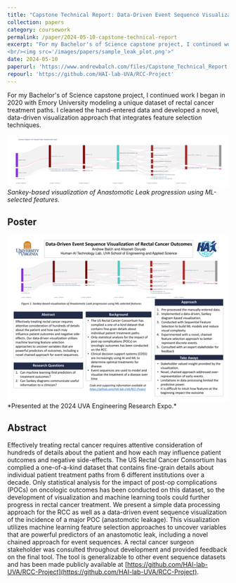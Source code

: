 ```yaml
---
title: "Capstone Technical Report: Data-Driven Event Sequence Visualization of Rectal Cancer Outcomes"
collection: papers
category: coursework
permalink: /paper/2024-05-10-capstone-technical-report
excerpt: "For my Bachelor's of Science capstone project, I continued work I began in 2020 with Emory University modeling a unique dataset of rectal cancer treatment paths. I cleaned the hand-entered data and developed a novel, data-driven visualization approach that integrates feature selection techniques. Click the link to also see my poster, which was presented at the 2024 UVA Engineering Research Expo!
<br/><img src='/images/papers/sample_leak_plot.png'>"
date: 2024-05-10
paperurl: 'https://www.andrewbalch.com/files/Capstone_Technical_Report.pdf'
repourl: 'https://github.com/HAI-lab-UVA/RCC-Project'
---
```

For my Bachelor's of Science capstone project, I continued work I began in 2020 with Emory University modeling a unique dataset of rectal cancer treatment paths. I cleaned the hand-entered data and developed a novel, data-driven visualization approach that integrates feature selection techniques.

![image](/images/papers/sample_leak_plot.png)
*Sankey-based visualization of Anastomotic Leak progression using ML-selected features.*

## Poster
<img src='/images/papers/cancer_vis_balch.png'>
*Presented at the 2024 UVA Engineering Research Expo.*

## Abstract

Effectively treating rectal cancer requires attentive consideration of hundreds of details about the patient and how each may influence patient outcomes and negative side-effects. The US Rectal Cancer Consortium has complied a one-of-a-kind dataset that contains fine-grain details about individual patient treatment paths from 6 different institutions over a decade. Only statistical analysis for the impact of post-op complications (POCs) on oncologic outcomes has been conducted on this dataset, so the development of visualization and machine learning tools could further progress in rectal cancer treatment. We present a simple data processing approach for the RCC as well as a data-driven event sequence visualization of the incidence of a major POC (anastomotic leakage). This visualization utilizes machine learning feature selection approaches to uncover variables that are powerful predictors of an anastomotic leak, including a novel chained approach for event sequences. A rectal cancer surgeon stakeholder was consulted throughout development and provided feedback on the final tool. The tool is generalizable to other event sequence datasets and has been made publicly available at [https://github.com/HAI-lab-UVA/RCC-Project](https://github.com/HAI-lab-UVA/RCC-Project).
